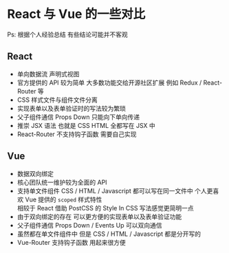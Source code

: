 # React 与 Vue 的一些对比
Ps: 根据个人经验总结 有些结论可能并不客观

## React
* 单向数据流 声明式视图
* 官方提供的 API 较为简单 大多数功能交给开源社区扩展 例如 Redux / React-Router 等
* CSS 样式文件与组件文件分离
* 实现表单以及表单验证时的写法较为繁琐
* 父子组件通信 Props Down 只能向下单向传递
* 推崇 JSX 语法 也就是 CSS HTML 全都写在 JSX 中
* React-Router 不支持钩子函数 需要自己实现

## Vue
* 数据双向绑定
* 核心团队统一维护较为全面的 API
* 支持单文件组件 CSS / HTML / Javascript 都可以写在同一文件中 个人更喜欢 Vue 提供的 `scoped` 样式特性  
相较于 React 借助 PostCSS 的 Style In CSS 写法感觉更简明一点
* 由于双向绑定的存在 可以更方便的实现表单以及表单验证功能
* 父子组件通信 Props Down / Events Up 可以双向通信
* 虽然都在单文件组件中 但是 CSS / HTML / Javascript 都是分开写的
* Vue-Router 支持钩子函数 用起来很方便
